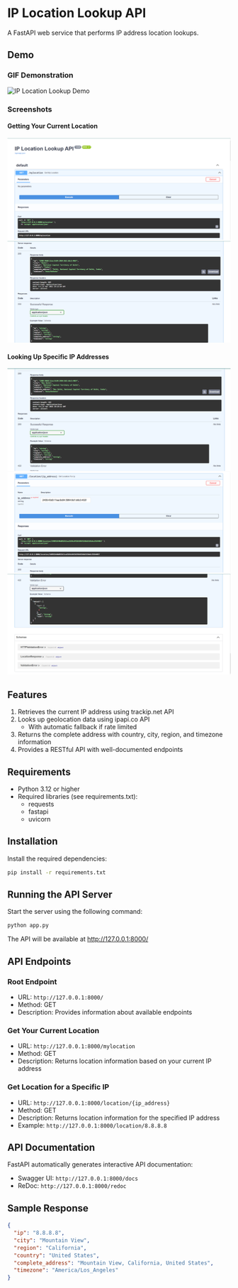 # IP Location Lookup API

A FastAPI web service that performs IP address location lookups.

## Demo

### GIF Demonstration
![IP Location Lookup Demo](./output/gif/Design.gif)

### Screenshots

#### Getting Your Current Location
![MyLocation API Endpoint](./output/screenshots/1st.png)
![MyLocation Result](./output/screenshots/2nd.png)

#### Looking Up Specific IP Addresses
![Specific IP Lookup 1](./output/screenshots/3rd.png)
![Specific IP Lookup 2](./output/screenshots/4th.png)
![Specific IP Lookup 3](./output/screenshots/5th.png)

## Features

1. Retrieves the current IP address using trackip.net API
2. Looks up geolocation data using ipapi.co API 
   - With automatic fallback if rate limited
3. Returns the complete address with country, city, region, and timezone information
4. Provides a RESTful API with well-documented endpoints

## Requirements

- Python 3.12 or higher
- Required libraries (see requirements.txt):
  - requests
  - fastapi
  - uvicorn

## Installation

Install the required dependencies:
```bash
pip install -r requirements.txt
```

## Running the API Server

Start the server using the following command:

```bash
python app.py
```
The API will be available at http://127.0.0.1:8000/

## API Endpoints

### Root Endpoint
- URL: `http://127.0.0.1:8000/`
- Method: GET
- Description: Provides information about available endpoints

### Get Your Current Location
- URL: `http://127.0.0.1:8000/mylocation`
- Method: GET
- Description: Returns location information based on your current IP address

### Get Location for a Specific IP
- URL: `http://127.0.0.1:8000/location/{ip_address}`
- Method: GET
- Description: Returns location information for the specified IP address
- Example: `http://127.0.0.1:8000/location/8.8.8.8`

## API Documentation

FastAPI automatically generates interactive API documentation:

- Swagger UI: `http://127.0.0.1:8000/docs`
- ReDoc: `http://127.0.0.1:8000/redoc`

## Sample Response

```json
{
  "ip": "8.8.8.8",
  "city": "Mountain View",
  "region": "California",
  "country": "United States",
  "complete_address": "Mountain View, California, United States",
  "timezone": "America/Los_Angeles"
}
```

